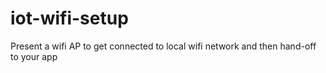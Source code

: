 # iot-wifi-setup
Present a wifi AP to get connected to local wifi network and then hand-off to your app
